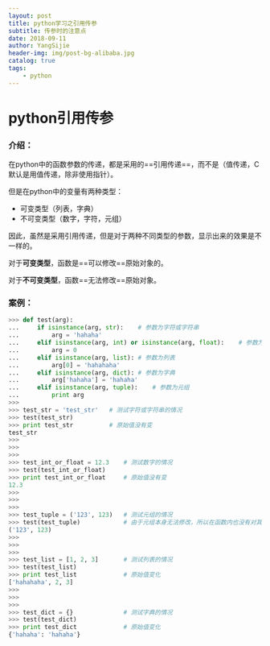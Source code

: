 ```yaml
--- 
layout: post
title: python学习之引用传参
subtitle: 传参时的注意点
date: 2018-09-11
author: YangSijie
header-img: img/post-bg-alibaba.jpg
catalog: true
tags:
    - python
---
```


# python引用传参

### 介绍：

在python中的函数参数的传递，都是采用的==引用传递==，而不是（值传递，C默认是用值传递，除非使用指针）。

但是在python中的变量有两种类型：

- 可变类型（列表，字典）
- 不可变类型（数字，字符，元组）

因此，虽然是采用引用传递，但是对于两种不同类型的参数，显示出来的效果是不一样的。

对于**可变类型**，函数是==可以修改==原始对象的。

对于**不可变类型**，函数==无法修改==原始对象。

### 案例：

```python
>>> def test(arg):
...     if isinstance(arg, str):	# 参数为字符或字符串
...         arg = 'hahaha'
...     elif isinstance(arg, int) or isinstance(arg, float):	# 参数为数字
...         arg = 0
...     elif isinstance(arg, list):	# 参数为列表
...         arg[0] = 'hahahaha'
...     elif isinstance(arg, dict):	# 参数为字典
...         arg['hahaha'] = 'hahaha'
...     elif isinstance(arg, tuple):	# 参数为元组
...         print arg
>>>
>>> test_str = 'test_str'	# 测试字符或字符串的情况
>>> test(test_str)
>>> print test_str			# 原始值没有变
test_str
>>>
>>>
>>> 
>>> test_int_or_float = 12.3	# 测试数字的情况
>>> test(test_int_or_float)
>>> print test_int_or_float		# 原始值没有变
12.3
>>> 
>>> 
>>> 
>>> test_tuple = ('123', 123)	# 测试元组的情况
>>> test(test_tuple)			# 由于元组本身无法修改，所以在函数内也没有对其做修改
('123', 123)
>>> 
>>> 
>>> 
>>> test_list = [1, 2, 3]		# 测试列表的情况
>>> test(test_list)
>>> print test_list				# 原始值变化
['hahahaha', 2, 3]
>>> 
>>> 
>>> 
>>> test_dict = {}				# 测试字典的情况
>>> test(test_dict)
>>> print test_dict				# 原始值变化
{'hahaha': 'hahaha'}
```

